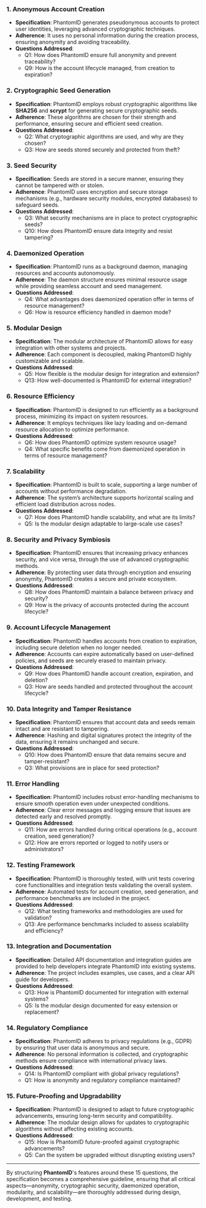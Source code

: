 

### 1. **Anonymous Account Creation**

- **Specification**: PhantomID generates pseudonymous accounts to protect user identities, leveraging advanced cryptographic techniques.
- **Adherence**: It uses no personal information during the creation process, ensuring anonymity and avoiding traceability.
- **Questions Addressed**:
  - Q1: How does PhantomID ensure full anonymity and prevent traceability?
  - Q9: How is the account lifecycle managed, from creation to expiration?

### 2. **Cryptographic Seed Generation**

- **Specification**: PhantomID employs robust cryptographic algorithms like **SHA256** and **scrypt** for generating secure cryptographic seeds.
- **Adherence**: These algorithms are chosen for their strength and performance, ensuring secure and efficient seed creation.
- **Questions Addressed**:
  - Q2: What cryptographic algorithms are used, and why are they chosen?
  - Q3: How are seeds stored securely and protected from theft?

### 3. **Seed Security**

- **Specification**: Seeds are stored in a secure manner, ensuring they cannot be tampered with or stolen.
- **Adherence**: PhantomID uses encryption and secure storage mechanisms (e.g., hardware security modules, encrypted databases) to safeguard seeds.
- **Questions Addressed**:
  - Q3: What security mechanisms are in place to protect cryptographic seeds?
  - Q10: How does PhantomID ensure data integrity and resist tampering?

### 4. **Daemonized Operation**

- **Specification**: PhantomID runs as a background daemon, managing resources and accounts autonomously.
- **Adherence**: The daemon structure ensures minimal resource usage while providing seamless account and seed management.
- **Questions Addressed**:
  - Q4: What advantages does daemonized operation offer in terms of resource management?
  - Q6: How is resource efficiency handled in daemon mode?

### 5. **Modular Design**

- **Specification**: The modular architecture of PhantomID allows for easy integration with other systems and projects.
- **Adherence**: Each component is decoupled, making PhantomID highly customizable and scalable.
- **Questions Addressed**:
  - Q5: How flexible is the modular design for integration and extension?
  - Q13: How well-documented is PhantomID for external integration?

### 6. **Resource Efficiency**

- **Specification**: PhantomID is designed to run efficiently as a background process, minimizing its impact on system resources.
- **Adherence**: It employs techniques like lazy loading and on-demand resource allocation to optimize performance.
- **Questions Addressed**:
  - Q6: How does PhantomID optimize system resource usage?
  - Q4: What specific benefits come from daemonized operation in terms of resource management?

### 7. **Scalability**

- **Specification**: PhantomID is built to scale, supporting a large number of accounts without performance degradation.
- **Adherence**: The system’s architecture supports horizontal scaling and efficient load distribution across nodes.
- **Questions Addressed**:
  - Q7: How does PhantomID handle scalability, and what are its limits?
  - Q5: Is the modular design adaptable to large-scale use cases?

### 8. **Security and Privacy Symbiosis**

- **Specification**: PhantomID ensures that increasing privacy enhances security, and vice versa, through the use of advanced cryptographic methods.
- **Adherence**: By protecting user data through encryption and ensuring anonymity, PhantomID creates a secure and private ecosystem.
- **Questions Addressed**:
  - Q8: How does PhantomID maintain a balance between privacy and security?
  - Q9: How is the privacy of accounts protected during the account lifecycle?

### 9. **Account Lifecycle Management**

- **Specification**: PhantomID handles accounts from creation to expiration, including secure deletion when no longer needed.
- **Adherence**: Accounts can expire automatically based on user-defined policies, and seeds are securely erased to maintain privacy.
- **Questions Addressed**:
  - Q9: How does PhantomID handle account creation, expiration, and deletion?
  - Q3: How are seeds handled and protected throughout the account lifecycle?

### 10. **Data Integrity and Tamper Resistance**

- **Specification**: PhantomID ensures that account data and seeds remain intact and are resistant to tampering.
- **Adherence**: Hashing and digital signatures protect the integrity of the data, ensuring it remains unchanged and secure.
- **Questions Addressed**:
  - Q10: How does PhantomID ensure that data remains secure and tamper-resistant?
  - Q3: What provisions are in place for seed protection?

### 11. **Error Handling**

- **Specification**: PhantomID includes robust error-handling mechanisms to ensure smooth operation even under unexpected conditions.
- **Adherence**: Clear error messages and logging ensure that issues are detected early and resolved promptly.
- **Questions Addressed**:
  - Q11: How are errors handled during critical operations (e.g., account creation, seed generation)?
  - Q12: How are errors reported or logged to notify users or administrators?

### 12. **Testing Framework**

- **Specification**: PhantomID is thoroughly tested, with unit tests covering core functionalities and integration tests validating the overall system.
- **Adherence**: Automated tests for account creation, seed generation, and performance benchmarks are included in the project.
- **Questions Addressed**:
  - Q12: What testing frameworks and methodologies are used for validation?
  - Q13: Are performance benchmarks included to assess scalability and efficiency?

### 13. **Integration and Documentation**

- **Specification**: Detailed API documentation and integration guides are provided to help developers integrate PhantomID into existing systems.
- **Adherence**: The project includes examples, use cases, and a clear API guide for developers.
- **Questions Addressed**:
  - Q13: How is PhantomID documented for integration with external systems?
  - Q5: Is the modular design documented for easy extension or replacement?

### 14. **Regulatory Compliance**

- **Specification**: PhantomID adheres to privacy regulations (e.g., GDPR) by ensuring that user data is anonymous and secure.
- **Adherence**: No personal information is collected, and cryptographic methods ensure compliance with international privacy laws.
- **Questions Addressed**:
  - Q14: Is PhantomID compliant with global privacy regulations?
  - Q1: How is anonymity and regulatory compliance maintained?

### 15. **Future-Proofing and Upgradability**

- **Specification**: PhantomID is designed to adapt to future cryptographic advancements, ensuring long-term security and compatibility.
- **Adherence**: The modular design allows for updates to cryptographic algorithms without affecting existing accounts.
- **Questions Addressed**:
  - Q15: How is PhantomID future-proofed against cryptographic advancements?
  - Q5: Can the system be upgraded without disrupting existing users?

---

By structuring **PhantomID**'s features around these 15 questions, the specification becomes a comprehensive guideline, ensuring that all critical aspects—anonymity, cryptographic security, daemonized operation, modularity, and scalability—are thoroughly addressed during design, development, and testing.
